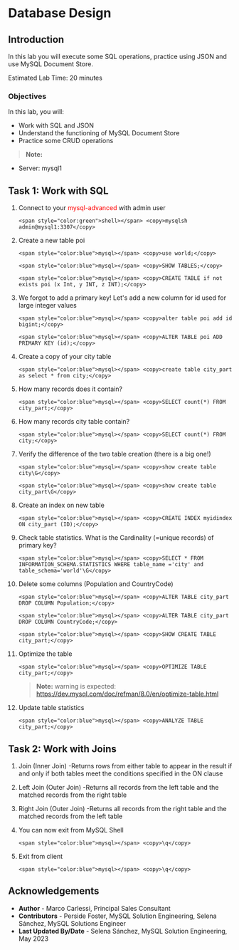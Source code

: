 # Database Design

## Introduction
In this lab you will execute some SQL operations, practice using JSON and use MySQL Document Store.

Estimated Lab Time: 20 minutes

### Objectives
In this lab, you will:
* Work with SQL and JSON
* Understand the functioning of MySQL Document Store 
* Practice some CRUD operations

> **Note:** 
  * Server: mysql1

## Task 1: Work with SQL

1. Connect to your <span style="color:red">mysql-advanced</span> with admin user
    ```
    <span style="color:green">shell></span> <copy>mysqlsh admin@mysql1:3307</copy>
    ```

2. Create a new table poi
     ```
    <span style="color:blue">mysql></span> <copy>use world;</copy>
    ```
     ```
    <span style="color:blue">mysql></span> <copy>SHOW TABLES;</copy>
    ```
     ```
    <span style="color:blue">mysql></span> <copy>CREATE TABLE if not exists poi (x Int, y INT, z INT);</copy>
    ```

3. We forgot to add a primary key! Let's add a new column for id used for large integer values
     ```
    <span style="color:blue">mysql></span> <copy>alter table poi add id bigint;</copy>
    ```
    ```
    <span style="color:blue">mysql></span> <copy>ALTER TABLE poi ADD PRIMARY KEY (id);</copy>
    ```

4. Create a copy of your city table
    ```
    <span style="color:blue">mysql></span> <copy>create table city_part as select * from city;</copy>
    ```

5. How many records does it contain?
    ```
    <span style="color:blue">mysql></span> <copy>SELECT count(*) FROM city_part;</copy>
    ```

6. How many records city table contain?
    ```
    <span style="color:blue">mysql></span> <copy>SELECT count(*) FROM city;</copy>
    ```

7. Verify the difference of the two table creation (there is a big one!)
    ```
    <span style="color:blue">mysql></span> <copy>show create table city\G</copy>
    ```
    ```
    <span style="color:blue">mysql></span> <copy>show create table city_part\G</copy>
    ```

8. Create an index on new table
    ```
    <span style="color:blue">mysql></span> <copy>CREATE INDEX myidindex ON city_part (ID);</copy>
    ```

9. Check table statistics. What is the Cardinality (=unique records) of primary key?
    ```
    <span style="color:blue">mysql></span> <copy>SELECT * FROM INFORMATION_SCHEMA.STATISTICS WHERE table_name ='city' and table_schema='world'\G</copy>
    ```

10. Delete some columns (Population and CountryCode)
    ```
    <span style="color:blue">mysql></span> <copy>ALTER TABLE city_part DROP COLUMN Population;</copy>
    ```
    ```
    <span style="color:blue">mysql></span> <copy>ALTER TABLE city_part DROP COLUMN CountryCode;</copy>
    ```
    ```
    <span style="color:blue">mysql></span> <copy>SHOW CREATE TABLE city_part;</copy>
    ```

11. Optimize the table
    ```
    <span style="color:blue">mysql></span> <copy>OPTIMIZE TABLE city_part;</copy>
    ```
    > **Note:** warning is expected: https://dev.mysql.com/doc/refman/8.0/en/optimize-table.html

12. Update table statistics

    ```
    <span style="color:blue">mysql></span> <copy>ANALYZE TABLE city_part;</copy>
    ```

## Task 2: Work with Joins

1. Join (Inner Join)
    -Returns rows from either table to appear in the result if and only if both tables meet the conditions specified in the ON clause
2. Left Join (Outer Join)
    -Returns all records from the left table and the matched records from the right table
3. Right Join (Outer Join)
    -Returns all records from the right table and the matched records from the left table


4.  You can now exit from MySQL Shell
    ```
    <span style="color:blue">mysql></span> <copy>\q</copy>
    ```

5. Exit from client

    ```
    <span style="color:blue">mysql></span> <copy>\q</copy>
    ```

## Acknowledgements
* **Author** - Marco Carlessi, Principal Sales Consultant
* **Contributors** -  Perside Foster, MySQL Solution Engineering, Selena Sánchez, MySQL Solutions Engineer
* **Last Updated By/Date** - Selena Sánchez, MySQL Solution Engineering, May 2023

